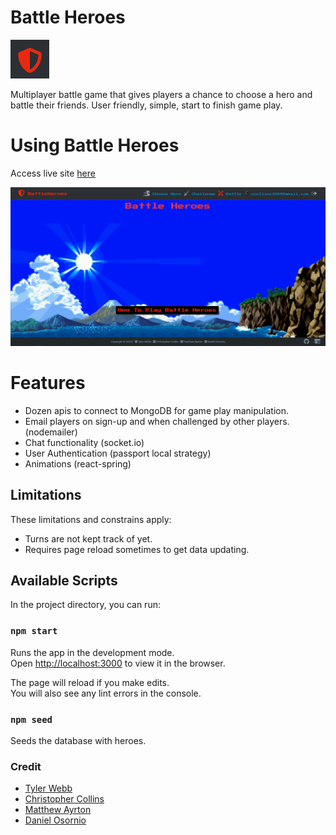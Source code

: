# Battle Heroes

![](react-client/public/img/small-logo.PNG)

Multiplayer battle game that gives players a chance to choose a hero and battle their friends. User friendly, simple, start to finish game play. 

# Using Battle Heroes
Access live site [here](https://battleheroes.io/)

![](react-client/public/img/battle-heroes-io-bg.png)

# Features 

* Dozen apis to connect to MongoDB for game play manipulation. 
* Email players on sign-up and when challenged by other players. (nodemailer)
* Chat functionality (socket.io)
* User Authentication (passport local strategy)
* Animations (react-spring)

## Limitations 

These limitations and constrains apply:

* Turns are not kept track of yet.
* Requires page reload sometimes to get data updating. 

## Available Scripts

In the project directory, you can run:

### `npm start`

Runs the app in the development mode.<br />
Open [http://localhost:3000](http://localhost:3000) to view it in the browser.

The page will reload if you make edits.<br />
You will also see any lint errors in the console.

### `npm seed`

Seeds the database with heroes. 

### Credit
* [Tyler Webb](https://www.linkedin.com/in/tyler-webb-363843199/)
* [Christopher Collins](https://www.linkedin.com/in/ccollins1544/)
* [Matthew Ayrton](https://www.linkedin.com/in/matthew-ayrton-902550177/)
* [Daniel Osornio](https://www.linkedin.com/in/daniel-osornio-837547188/)